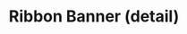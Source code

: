 ---
layout: image
published: true
category: images
type: image

title: "Ribbon Banner (detail)"

src: ribbon-banner-detail

caption-title: "Ribbon Banner"
caption: "silk, ribbon, text"

albums: 
    - "000019-01"
---